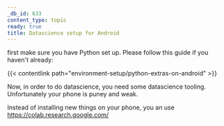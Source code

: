 ```yaml
---
_db_id: 633
content_type: topic
ready: true
title: Datascience setup for Android
---
```


first make sure you have Python set up. Please follow this guide if you haven't already:

{{< contentlink path="environment-setup/python-extras-on-android" >}}

Now, in order to do datascience, you need some datascience tooling. Unfortunately your phone is puney and weak.

Instead of installing new things on your phone, you an use https://colab.research.google.com/